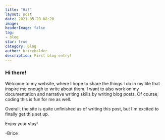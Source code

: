 ```yaml
---
title: "Hi!"
layout: post
date: 2021-05-20 08:20
image:
headerImage: false
tag:
- blog
star: true
category: blog
author: bricehalder
description: First blog entry!
---
```


### Hi there!

Welcome to my website, where I hope to share the things I do in my life that inspire me enough to write about them. I want to also work on my documentation and narrative writing skills by writing blog posts. Of course, coding this is fun for me as well. 

Overall, the site is quite unfinished as of writing this post, but I'm excited to finally get this set up.

Enjoy your stay!

-Brice

